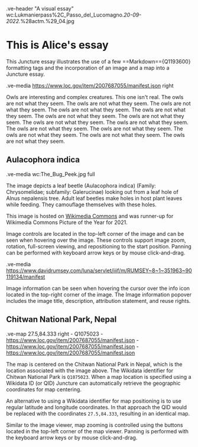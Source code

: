 .ve-header "A visual essay" wc:Lukmanierpass%2C_Passo_del_Lucomagno._20-09-2022._%28actm.%29_04.jpg

# This is Alice's essay

This Juncture essay illustrates the use of a few ==Markdown=={Q1193600} formatting tags and the incorporation of an image and a map into a Juncture essay.

.ve-media https://www.loc.gov/item/2007687055/manifest.json right

Owls are interesting and complex creatures. This one isn't real. The owls are not what they seem. The owls are not what they seem. The owls are not what they seem. The owls are not what they seem. The owls are not what they seem. The owls are not what they seem. The owls are not what they seem. The owls are not what they seem. The owls are not what they seem. The owls are not what they seem. The owls are not what they seem. The owls are not what they seem. The owls are not what they seem. The owls are not what they seem.

## Aulacophora indica

.ve-media wc:The_Bug_Peek.jpg full

The image depicts a leaf beetle (Aulacophora indica) (Family: Chrysomelidae; subfamily: Galerucinae) looking out from a leaf hole of Alnus nepalensis tree. Adult leaf beetles make holes in host plant leaves while feeding. They camouflage themselves with these holes.

This image is hosted on [Wikimedia Commons](https://commons.wikimedia.org/wiki/File:The_Bug_Peek.jpg) and was runner-up for Wikimedia Commons Picture of the Year for 2021.

Image controls are located in the top-left corner of the image and can be seen when hovering over the image.  These controls support image zoom, rotation, full-screen viewing, and repositioning to the start position.  Panning can be performed with keyboard arrow keys or by mouse click-and-drag.

.ve-media https://www.davidrumsey.com/luna/servlet/iiif/m/RUMSEY~8~1~351963~90119134/manifest 

Image information can be seen when hovering the cursor over the info icon located in the top-right corner of the image.  The Image information popover includes the image title, description, attribution statement, and reuse rights.

## Chitwan National Park, Nepal

.ve-map 27.5,84.333 right
    - Q1075023
    - https://www.loc.gov/item/2007687055/manifest.json
    - https://www.loc.gov/item/2007687055/manifest.json
    - https://www.loc.gov/item/2007687055/manifest.json

The map is centered on the Chitwan National Park in Nepal, which is the location associated with the image above.  The Wikidata identifier for Chitwan National Park is `Q1075023`.  When a map location is specified using a Wikidata ID (or QID) Juncture can automatically retrieve the geographic coordinates for map centering.

An alternative to using a Wikidata identifier for map positioning is to use regular latitude and longitude coordinates.  In that approach the QID would be replaced with the coordinates `27.5,84.333`, resulting in an identical map.

Similar to the image viewer, map zooming is controlled using the buttons located in the top-left corner of the map viewer.  Panning is performed with the keyboard arrow keys or by mouse click-and-drag.